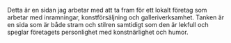 Detta är en sidan jag arbetar med att ta fram för ett lokalt företag som arbetar med inramningar, konstförsäljning och galleriverksamhet. 
Tanken är en sida som är både stram och stilren samtidigt som den är lekfull och speglar företagets personlighet med konstnärlighet och humor. 
